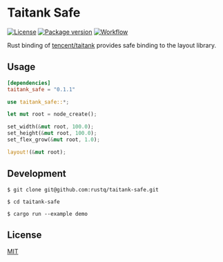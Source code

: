 # Taitank Safe

[![License](https://img.shields.io/badge/license-MIT%20License-blue.svg)](https://opensource.org/licenses/MIT)
[![Package version](https://img.shields.io/crates/v/taitank-safe.svg)](https://crates.io/crates/taitank-safe)
[![Workflow](https://github.com/rustq/taitank-safe/actions/workflows/CI.yml/badge.svg)](https://github.com/rustq/taitank-safe/actions)

Rust binding of [tencent/taitank](https://github.com/tencent/taitank) provides safe binding to the layout library.

## Usage

```toml
[dependencies]
taitank_safe = "0.1.1"
```

```rust
use taitank_safe::*;

let mut root = node_create();

set_width(&mut root, 100.0);
set_height(&mut root, 100.0);
set_flex_grow(&mut root, 1.0);

layout!(&mut root);
```

## Development

```shell
$ git clone git@github.com:rustq/taitank-safe.git
```

```shell
$ cd taitank-safe
```

```shell
$ cargo run --example demo
```


## License

[MIT](https://opensource.org/licenses/MIT)
